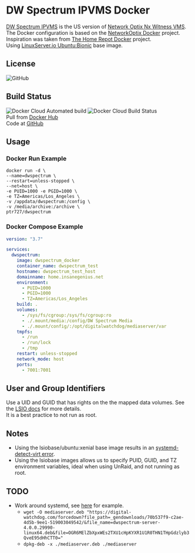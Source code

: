 # DW Spectrum IPVMS Docker

[DW Spectrum IPVMS](https://digital-watchdog.com/productdetail/DW-Spectrum-IPVMS/) is the US version of [Network Optix Nx Witness VMS](https://www.networkoptix.com/nx-witness/).  
The Docker configuration is based on the [NetworkOptix Docker](https://bitbucket.org/networkoptix/nx_open_integrations/src/default/docker/) project.  
Inspiration was taken from [The Home Repot Docker](hhttps://github.com/thehomerepot/dwspectrum) project.  
Using [LinuxServer.io Ubuntu:Bionic](https://hub.docker.com/r/lsiobase/ubuntu) base image.  

## License

![GitHub](https://img.shields.io/github/license/ptr727/DWSpectrum)  

## Build Status

![Docker Cloud Automated build](https://img.shields.io/docker/cloud/automated/ptr727/DWSpectrum)
![Docker Cloud Build Status](https://img.shields.io/docker/cloud/build/ptr727/DWSpectrum)  
Pull from [Docker Hub](https://hub.docker.com/r/ptr727/DWSpectrum)  
Code at [GitHub](https://github.com/ptr727/DWSpectrum)

## Usage

### Docker Run Example

```docker
docker run -d \
--name=dwspectrum \
--restart=unless-stopped \
--net=host \
-e PUID=1000 -e PGID=1000 \
-e TZ=Americas/Los_Angeles \
-v /appdata/dwspectrum:/config \
-v /media/archive:/archive \
ptr727/dwspectrum
```

### Docker Compose Example

```yaml
version: "3.7"

services:
  dwspectrum:
    image: dwspectrum_docker
    container_name: dwspectrum_test
    hostname: dwspectrum_test_host
    domainname: home.insanegenius.net
    environment:
      - PUID=1000
      - PGID=1000
      - TZ=Americas/Los_Angeles
    build: .
    volumes:
      - /sys/fs/cgroup:/sys/fs/cgroup:ro
      - ./.mount/media:/config/DW Spectrum Media
      - ./.mount/config/:/opt/digitalwatchdog/mediaserver/var
    tmpfs:
      - /run
      - /run/lock
      - /tmp
    restart: unless-stopped
    network_mode: host
    ports:
      - 7001:7001
```

## User and Group Identifiers

Use a UID and GUID that has rights on the the mapped data volumes. See the [LSIO docs](https://docs.linuxserver.io/general/understanding-puid-and-pgid) for more details.  
It is a best practice to not run as root.

## Notes

- Using the lsiobase/ubuntu:xenial base image results in an [systemd-detect-virt error](https://github.com/systemd/systemd/issues/8111).
- Using the lsiobase images allows us to specify PUID, GUID, and TZ environment variables, ideal when using UnRaid, and not running as root.

## TODO

- Work around systemd, see [here](https://github.com/thehomerepot/nxwitness/blob/master/Dockerfile) for example.
  - `wget -O mediaserver.deb "https://digital-watchdog.com/forcedown?file_path=_gendownloads/70b537f9-c2ae-4d5b-9ee1-519003049542/&file_name=dwspectrum-server-4.0.0.29990-linux64.deb&file=OGR6MElZbXpxWEs2TXU1cHpKYXR1U1R0THN1THpGdzlyb3QveE95dHhCTT0="`
  - `dpkg-deb -x ./mediaserver.deb ./mediaserver`

